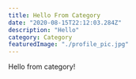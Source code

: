 ```yaml
---
title: Hello From Category
date: "2020-08-15T22:12:03.284Z"
description: "Hello"
category: Category
featuredImage: "./profile_pic.jpg"
---
```


Hello from category!